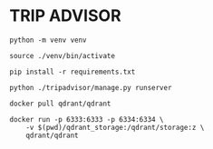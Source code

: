 # TRIP ADVISOR

```
python -m venv venv
```

```
source ./venv/bin/activate
```

```
pip install -r requirements.txt
```

```
python ./tripadvisor/manage.py runserver
```
```
docker pull qdrant/qdrant
```
```
docker run -p 6333:6333 -p 6334:6334 \
    -v $(pwd)/qdrant_storage:/qdrant/storage:z \
    qdrant/qdrant
```

